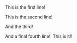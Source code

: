 This is the first line!

This is the second line!

And the third!

And a final fourth line!! This is it!!
